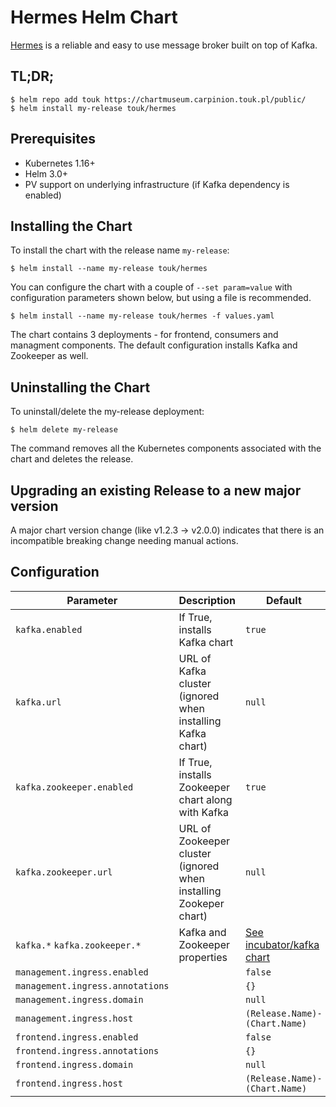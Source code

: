 # Hermes Helm Chart

[Hermes](https://hermes.allegro.tech/) is a reliable and easy to use message broker built on top of Kafka. 

## TL;DR;

```console
$ helm repo add touk https://chartmuseum.carpinion.touk.pl/public/
$ helm install my-release touk/hermes
```

## Prerequisites

* Kubernetes 1.16+
* Helm 3.0+
* PV support on underlying infrastructure (if Kafka dependency is enabled)

## Installing the Chart

To install the chart with the release name `my-release`:

```console
$ helm install --name my-release touk/hermes
```

You can configure the chart with a couple of `--set param=value` with configuration parameters shown below,
but using a file is recommended.

```console
$ helm install --name my-release touk/hermes -f values.yaml
```

The chart contains 3 deployments - for frontend, consumers and managment components.
The default configuration installs Kafka and Zookeeper as well.

## Uninstalling the Chart

To uninstall/delete the my-release deployment:

```console
$ helm delete my-release
```

The command removes all the Kubernetes components associated with the chart and deletes the release.

## Upgrading an existing Release to a new major version

A major chart version change (like v1.2.3 -> v2.0.0) indicates that there is an
incompatible breaking change needing manual actions.

## Configuration

| Parameter                                 | Description                                                           | Default                                                 |
|-------------------------------------------|-----------------------------------------------------------------------|------------------------
| `kafka.enabled`                           | If True, installs Kafka chart                                         | `true`                                                  
| `kafka.url`                               | URL of Kafka cluster (ignored when installing Kafka chart)            | `null` 
| `kafka.zookeeper.enabled`                 | If True, installs Zookeeper chart along with Kafka                    | `true`                                                  
| `kafka.zookeeper.url`                     | URL of Zookeeper cluster (ignored when installing Zookeper chart)     | `null`
| `kafka.*` `kafka.zookeeper.*`             | Kafka and Zookeeper properties                                        | [See incubator/kafka chart](https://hub.helm.sh/charts/incubator/kafka)
| `management.ingress.enabled`              |                                                                       | `false` 
| `management.ingress.annotations`          |                                                                       | `{}`
| `management.ingress.domain`               |                                                                       | `null`
| `management.ingress.host`                 |                                                                       | `(Release.Name)-(Chart.Name)`
| `frontend.ingress.enabled`                |                                                                       | `false`
| `frontend.ingress.annotations`            |                                                                       | `{}`
| `frontend.ingress.domain`                 |                                                                       | `null`
| `frontend.ingress.host`                   |                                                                       | `(Release.Name)-(Chart.Name)`
